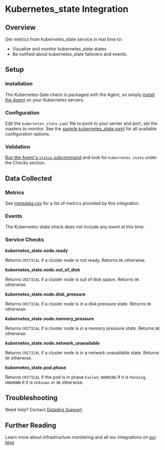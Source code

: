 # Kubernetes_state Integration

## Overview

Get metrics from kubernetes_state service in real time to:

* Visualize and monitor kubernetes_state states
* Be notified about kubernetes_state failovers and events.

## Setup
### Installation

The Kubernetes-Sate check is packaged with the Agent, so simply [install the Agent](https://app.datadoghq.com/account/settings#agent) on your Kubernetes servers.

### Configuration

Edit the `kubernetes_state.yaml` file to point to your server and port, set the masters to monitor. See the [sample kubernetes_state.yaml](https://github.com/DataDog/integrations-core/blob/master/kubernetes_state/conf.yaml.example) for all available configuration options.

### Validation

[Run the Agent's `status` subcommand](https://docs.datadoghq.com/agent/faq/agent-commands/#agent-status-and-information) and look for `kubernetes_state` under the Checks section.

## Data Collected
### Metrics
See [metadata.csv](https://github.com/DataDog/integrations-core/blob/master/kubernetes_state/metadata.csv) for a list of metrics provided by this integration.

### Events
The Kubernetes-state check does not include any event at this time.

### Service Checks
**kubernetes_state.node.ready**

Returns `CRITICAL` if a cluster node is not ready.
Returns `OK` otherwise.

**kubernetes_state.node.out_of_disk**

Returns `CRITICAL` if a cluster node is out of disk space.
Returns `OK` otherwise.

**kubernetes_state.node.disk_pressure**

Returns `CRITICAL` if a cluster node is in a disk pressure state.
Returns `OK` otherwise.

**kubernetes_state.node.memory_pressure**

Returns `CRITICAL` if a cluster node is in a memory pressure state.
Returns `OK` otherwise.

**kubernetes_state.node.network_unavailable**

Returns `CRITICAL` if a cluster node is in a network unavailable state.
Returns `OK` otherwise.

**kubernetes_state.pod.phase**

Returns `CRITICAL` if the pod is in phase `Failed`, `WARNING` if it is `Pending`, `UNKNOWN` if it is `Unknown` or `OK` otherwise.

## Troubleshooting
Need help? Contact [Datadog Support](http://docs.datadoghq.com/help/).

## Further Reading
Learn more about infrastructure monitoring and all our integrations on [our blog](https://www.datadoghq.com/blog/)
